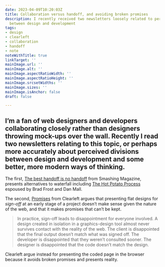 ```yaml
---
date: 2023-04-09T10:20:03Z
title: Collaboration versus handoff, and avoiding broken promises
description: I recently received two newsletters loosely related to perceived divisions
  between design and development
tags:
- design
- clearleft
- collaboration
- handoff
- note
noteWithTitle: true
linkTarget: ''
mainImage.url: ''
mainImage.alt: ''
mainImage.aspectRatioWidth: ''
mainImage.aspectRatioHeight: ''
mainImage.srcsetWidths: ''
mainImage.sizes: ''
mainImage.isAnchor: false
draft: false

---
```

I’m a fan of web designers and developers collaborating closely rather than designers throwing mock-ups over the wall. Recently I read two newsletters relating to this topic, or perhaps more accurately about perceived divisions between design and development and some better, more modern ways of thinking.
---

The first, [The best handoff is no handoff](https://mailchi.mp/smashingmagazine.com/better-design-estimates-1134673?e=854bbd5846) from Smashing Magazine, presents alternatives to waterfall including [The Hot Potato Process](https://danmall.com/posts/hot-potato-process/) espoused by Brad Frost and Dan Mall. 

The second, [Promises](https://tinyletter.com/clearleft/letters/march-2023-at-clearleft-promises) from Clearleft argues that presenting flat designs for _sign-off_ at an early stage of a project doesn’t make sense given the nature of the web, and that it makes promises that can’t be kept.

> In practice, sign-off leads to disappointment for everyone involved. A design created in isolation in a graphics-design tool almost never survives contact with the reality of the web. The client is disappointed that the final output doesn’t match what was signed off. The developer is disappointed that they weren’t consulted sooner. The designer is disappointed that the code doesn’t match the design.

Clearleft argue instead for presenting the coded page in the browser because it avoids broken promises and presents reality.
